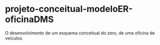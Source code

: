 # projeto-conceitual-modeloER-oficinaDMS
O desenvolvimento de um esquema conceitual do zero, de uma oficina de veículos.
